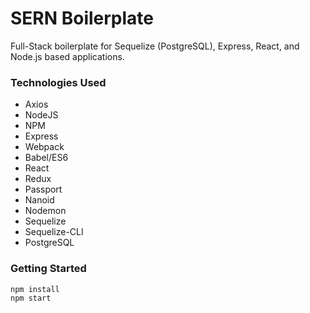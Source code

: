 # SERN Boilerplate

Full-Stack boilerplate for Sequelize (PostgreSQL), Express, React, and Node.js based applications.

### Technologies Used

  * Axios
  * NodeJS
  * NPM
  * Express
  * Webpack
  * Babel/ES6
  * React
  * Redux
  * Passport
  * Nanoid
  * Nodemon
  * Sequelize
  * Sequelize-CLI
  * PostgreSQL
  
### Getting Started

```
npm install
npm start
````